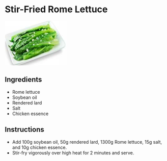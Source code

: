 # Stir-Fried Rome Lettuce

![Stir-Fried Rome Lettuce](../../images/%E6%B8%85%E7%82%92%E6%B2%B9%E9%BA%A6%E8%8F%9C.jpg)

## Ingredients
- Rome lettuce
- Soybean oil
- Rendered lard
- Salt
- Chicken essence

## Instructions
- Add 100g soybean oil, 50g rendered lard, 1300g Rome lettuce, 15g salt, and 10g chicken essence.
- Stir-fry vigorously over high heat for 2 minutes and serve.
